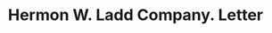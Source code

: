 ---
doi: 10.7916/D8J404J6
date_other: '1880'
date_other_textual: 1880-1889
form: correspondence
genre:
- Letters (correspondence)
name:
- Hermon W. Ladd Company
object_in_context_url: https://biggert.cul.columbia.edu/items/view/ave_biggert_00388
subject_hierarchical_geographic:
- Boston, Massachusetts, United States
subject_name:
- Hermon W. Ladd Company
title: Hermon W. Ladd Company. Letter
sort_title: Hermon W. Ladd Company. Letter
call_number: ave_biggert_00388
coordinates:
- 42.35805555555556,-71.06361111111111
pid: ave_biggert_00388
identifiers: ave_biggert_00388
canvas_id: ldpd:395662
permalink: "/items/ave_biggert_00388/"
layout: iiif-image-page
---